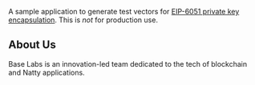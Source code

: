 A sample application to generate test vectors for [EIP-6051 private key encapsulation](https://github.com/Base-Labs/EIPs/blob/master/EIPS/eip-6051.md). This is *not* for production use.

## About Us
Base Labs is an innovation-led team dedicated to the tech of blockchain and Natty applications.
